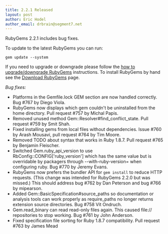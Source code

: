 ```yaml
---
title: 2.2.1 Released
layout: post
author: Eric Hodel
author_email: drbrain@segment7.net
---
```


RubyGems 2.2.1 includes bug fixes.

To update to the latest RubyGems you can run:

    gem update --system

If you need to upgrade or downgrade please follow the [how to upgrade/downgrade
RubyGems][upgrading] instructions.  To install RubyGems by hand see the
[Download RubyGems][download] page.

_Bug fixes:_

* Platforms in the Gemfile.lock GEM section are now handled correctly.  Bug #767 by Diego Viola.
* RubyGems now displays which gem couldn't be uninstalled from the home directory.  Pull request #757 by Michal Papis.
* Removed unused method Gem::Resolver#find_conflict_state.  Pull request #759 by Smit Shah.
* Fixed installing gems from local files without dependencies.  Issue #760 by Arash Mousavi, pull request #764 by Tim Moore.
* Removed TODO about syntax that works in Ruby 1.8.7.  Pull request #765 by Benjamin Fleischer.
* Switched Gem.ruby_api_version to use RbConfig::CONFIG['ruby_version'] which has the same value but is overridable by packagers through --with-ruby-version= when configuring ruby.  Bug #770 by Jeremy Evans.
* RubyGems now prefers the bundler API for `gem install` to reduce HTTP requests.  (This change was intended for RubyGems 2.2.0 but was missed.) This should address bug #762 by Dan Peterson and bug #766 by mipearson.
* Added Gem::BasicSpecification#source_paths so documentation or analysis tools can work properly as require_paths no longer returns extension source directories.  Bug #758 Vít Ondruch.
* Gem.read_binary can read read-only files again.  This caused file:// repositories to stop working.  Bug #761 by John Anderson.
* Fixed specification file sorting for Ruby 1.8.7 compatibility.  Pull request #763 by James Mead


[download]: http://rubygems.org/pages/download
[upgrading]: http://rubygems.rubyforge.org/rubygems-update/UPGRADING_rdoc.html

